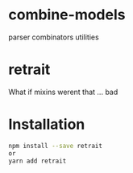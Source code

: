 
# combine-models

parser combinators utilities

# retrait

What if mixins werent that ... bad

# Installation

```sh
npm install --save retrait
or
yarn add retrait
```